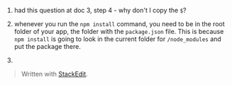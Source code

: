 
1. had this question at doc 3, step 4 - why don't I copy the `$`?

2. whenever you run the `npm install` command, you need to be in the root folder of your app, the folder with the `package.json` file. This is because `npm install` is going to look in the current folder for `/node_modules` and put the package there.
3. 

> Written with [StackEdit](https://stackedit.io/).
<!--stackedit_data:
eyJoaXN0b3J5IjpbLTEwNjQ2ODQwNDhdfQ==
-->